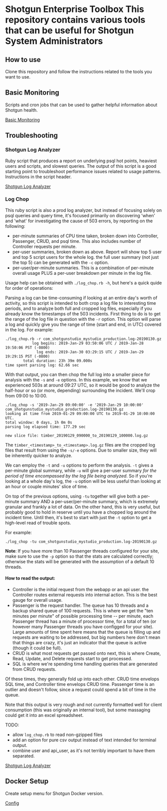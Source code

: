 # Shotgun Enterprise Toolbox This repository contains various tools that can be useful for Shotgun System Administrators
## How to use
Clone this repository and follow the instructions related to the tools you want to use.

## Basic Monitoring
Scripts and cron jobs that can be used to gather helpful information about Shotgun health.

[Basic Monitoring](./basic_monitoring)

## Troubleshooting

### Shotgun Log Analyzer
Ruby script that produces a report on underlying psql hot points, heaviest users
and scripts, and slowest queries. The output of this script is a good starting
point to troubleshoot performance issues related to usage patterns. Instructions
in the script header.

[Shotgun Log Analyzer](./troubleshooting/shotgun_log_analyzer.rb)

### Log Chop

This ruby script is also a prod log analyzer, but instead of focusing solely on psql queries and query time, it's focused primarily on discovering 'when' and 'what' for investigating the cause of 503 errors, by reporting on the following:

- per-minute summaries of CPU time taken, broken down into Controller, Passenger, CRUD, and psql time. This also includes number of Controller requests per minute.
- per-user summaries, broken down as above. Report will show top 5 user and top 5 script users for the whole log. the full user summary (not just the top 5) can be generated with the `-c` option.
- per-user/per-minute summaries. This is a combination of per-minute overall usage PLUS a per-user breakdown per minute in the log file.

Usage help can be obtained with `./log_chop.rb -h`, but here's a quick quide for order of operations:

Parsing a log can be time-consuming if looking at an entire day's worth of activity, so this script is intended to both crop a log file to interesting time periods, and to analyze both full and cropped log files, especially if you already know the timestamps of the 503 incidents. First thing to do is to get the range of the log file in question with the `-r` option.  This option will parse a log and quickly give you the range of time (start and end, in UTC) covered in the log. For example:

```
./log_chop.rb -r com_shotgunstudio_mystudio_production.log-20190130.gz
            log begins: 2019-Jan-29 03:50:06 UTC / 2019-Jan-28 19:50:06 PST (-0800)
              log ends: 2019-Jan-30 03:29:15 UTC / 2019-Jan-29 19:29:15 PST (-0800)
        total duration: 23h 39m 09.000s
time spent parsing log: 62.66 sec
```

With that output, you can then chop the full log into a smaller piece for analysis with the `-s` and `-e` options. In this example, we know that we experienced 503s at around 09:27 UTC, so it would be good to analyze the half-hour or so (or more, depending) surrounding the incident. We'll crop from 09:00 to 10:00.

```
./log_chop -s '2019-Jan-29 09:00:00' -e '2019-Jan-29 10:00:00' com_shotgunstudio_mystudio_production.log-20190130.gz
looking at time from 2019-01-29 09:00:00 UTC to 2019-01-29 10:00:00 UTC.
total window: 0 days, 1h 0m 0s
parsing log elapsed time: 177.29 sec

new slice file: timber_20190129_090000_to_20190129_100000.log.gz
```

The `timber_<timestamp>_to_<timestamp>.log.gz` files are the cropped log files that result from using the `-s/-e` options. Due to smaller size, they will be inherently quicker to analyze.

We can employ the `-t` and `-u` options to perform the analysis. `-t` gives a per-minute global summary, while `-u` will give a per-user summary _for the period of time encompassed by the log file being analyzed_. So if you're looking at a whole day's log, the `-u` option will be less useful than looking at an hour or couple minutes' slice of time.

On top of the previous options, using `-tu` together will give both a per-minute summary AND a per-user/per-minute summary, which is extremely granular and frankly a lot of data. On the other hand, this is very useful, but probably good to hold in reserve until you have a chopped log around the incident time. Until then, it's best to start with just the `-t` option to get a high-level read of trouble spots.

For example:

```
./log_chop -tu com_shotgunstudio_mystudio_production.log-20190130.gz
```

**Note**: If you have more than 10 Passenger threads configured for your site, make sure to use the `-p` option so that the stats are calculated correctly; otherwise the stats will be generated with the assumption of a default 10 threads.

#### How to read the output:

- Controller is the initial request from the webapp or an api user. the Controller routes external requests into internal action. This is the best gauge for overall usage.
- Passenger is the request handler. The queue has 10 threads and a backup shared queue of 100 requests. This is where we get the "ten minutes per minute" of possible processing time -- per minute, each Passenger thread has a minute of processor time, for a total of ten (or however many Passenger threads you have configged for your site). Large amounts of time spent here means that the queue is filling up and requests are waiting to be addressed, but big numbers here don't mean that things are crazy, it's just an indicator that the queue is active (though it could be full).
- CRUD is what most requests get passed onto next, this is where Create, Read, Update, and Delete requests start to get processed.
- SQL is where we're spending time handling queries that are generated from CRUD requests.

Of these times, they generally fold up into each other. CRUD time envelops SQL time, and Controller time envelops CRUD time. Passenger time is an outlier and doesn't follow, since a request could spend a bit of time in the queue.

Note that this output is very rough and not currently formatted well for client consumption (this was originally an internal tool), but some massaging could get it into an excel spreadsheet.

TODO:

- allow `log_chop.rb` to read non-gzipped files
- add an option for pure csv output instead of text intended for terminal output.
- combine user and api_user, as it's not terribly important to have them separated.

[Shotgun Log Analyzer](./troubleshooting/log_chop.rb)

## Docker Setup
Create setup menu for Shotgun Docker version.

[Config](./config)
